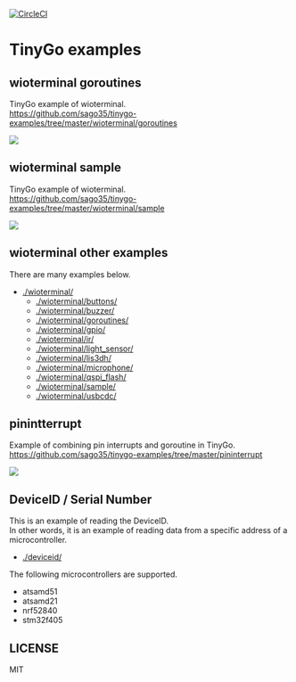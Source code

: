 [![CircleCI](https://circleci.com/gh/sago35/tinygo-examples/tree/master.svg?style=svg)](https://circleci.com/gh/sago35/tinygo-examples/tree/master)

# TinyGo examples

## wioterminal goroutines

TinyGo example of wioterminal.  
https://github.com/sago35/tinygo-examples/tree/master/wioterminal/goroutines  

[![](https://img.youtube.com/vi/-dJ-o2cH_Fk/0.jpg)](https://www.youtube.com/watch?v=-dJ-o2cH_Fk)

## wioterminal sample

TinyGo example of wioterminal.  
https://github.com/sago35/tinygo-examples/tree/master/wioterminal/sample  

[![](https://img.youtube.com/vi/9IpI9rUMXOs/0.jpg)](https://www.youtube.com/watch?v=9IpI9rUMXOs)

## wioterminal other examples

There are many examples below.

* [./wioterminal/](./wioterminal/)
    * [./wioterminal/buttons/](./wioterminal/buttons/)
    * [./wioterminal/buzzer/](./wioterminal/buzzer/)
    * [./wioterminal/goroutines/](./wioterminal/goroutines/)
    * [./wioterminal/gpio/](./wioterminal/gpio/)
    * [./wioterminal/ir/](./wioterminal/ir/)
    * [./wioterminal/light_sensor/](./wioterminal/light_sensor/)
    * [./wioterminal/lis3dh/](./wioterminal/lis3dh/)
    * [./wioterminal/microphone/](./wioterminal/microphone/)
    * [./wioterminal/qspi_flash/](./wioterminal/qspi_flash/)
    * [./wioterminal/sample/](./wioterminal/sample/)
    * [./wioterminal/usbcdc/](./wioterminal/usbcdc/)

## pinintterrupt

Example of combining pin interrupts and goroutine in TinyGo.  
https://github.com/sago35/tinygo-examples/tree/master/pininterrupt  

[![](https://img.youtube.com/vi/A-EA5iqDp7k/0.jpg)](https://www.youtube.com/watch?v=A-EA5iqDp7k)

## DeviceID / Serial Number

This is an example of reading the DeviceID.  
In other words, it is an example of reading data from a specific address of a microcontroller.  

* [./deviceid/](./deviceid/)

The following microcontrollers are supported.  

* atsamd51
* atsamd21
* nrf52840
* stm32f405

## LICENSE

MIT
